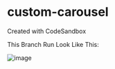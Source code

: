 # custom-carousel
Created with CodeSandbox

This Branch Run Look Like This:

![image](https://user-images.githubusercontent.com/97892253/177505596-efb9e2cf-8d9d-4ecd-8f6c-dd50f2afca21.png)
